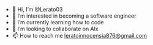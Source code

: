 - 👋 Hi, I’m @Lerato03
- 👀 I’m interested in becoming a software engineer 
- 🌱 I’m currently learning how to code
- 💞️ I’m looking to collaborate on Alx 
- 📫 How to reach me leratoinnocensia876@gmail.com 

<!---
Lerato03/Lerato03 is a ✨ special ✨ repository because its `README.md` (this file) appears on your GitHub profile.
You can click the Preview link to take a look at your changes.
--->
